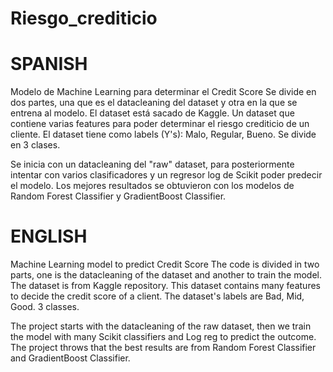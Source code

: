 # Riesgo_crediticio

# SPANISH
Modelo de Machine Learning para determinar el Credit Score
Se divide en dos partes, una que es el datacleaning del dataset y otra en la que se entrena al modelo.
El dataset está sacado de Kaggle. Un dataset que contiene varias features para poder determinar el riesgo crediticio de un cliente.
El dataset tiene como labels (Y's): Malo, Regular, Bueno. Se divide en 3 clases.

Se inicia con un datacleaning del "raw" dataset, para posteriormente intentar con varios clasificadores y un regresor log de Scikit poder predecir el modelo.
Los mejores resultados se obtuvieron con los modelos de Random Forest Classifier y GradientBoost Classifier.

# ENGLISH
Machine Learning model to predict Credit Score
The code is divided in two parts, one is the datacleaning of the dataset and another to train the model.
The dataset is from Kaggle repository. This dataset contains many features to decide the credit score of a client.
The dataset's labels are Bad, Mid, Good. 3 classes.

The project starts with the datacleaning of the raw dataset, then we train the model with many Scikit classifiers and Log reg to predict the outcome.
The project throws that the best results are from Random Forest Classifier and GradientBoost Classifier.
